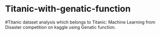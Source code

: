 # Titanic-with-genatic-function
#Titanic dataset analysis which belongs to Titanic: Machine Learning from Disaster competition on kaggle using Genatic function.
